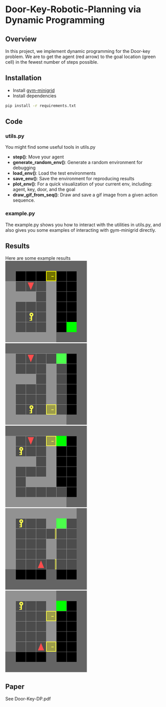 # Door-Key-Robotic-Planning via Dynamic Programming

## Overview
In this project, we implement dynamic programming for the Door-key problem. We are to get the agent (red arrow) to the goal location (green cell) in the fewest number of steps possible.

## Installation

- Install [gym-minigrid](https://github.com/maximecb/gym-minigrid)
- Install dependencies
```bash
pip install -r requirements.txt
```
## Code 
### utils.py
You might find some useful tools in utils.py
- **step()**: Move your agent
- **generate_random_env()**: Generate a random environment for debugging
- **load_env()**: Load the test environments
- **save_env()**: Save the environment for reproducing results
- **plot_env()**: For a quick visualization of your current env, including: agent, key, door, and the goal
- **draw_gif_from_seq()**: Draw and save a gif image from a given action sequence.
### example.py
The example.py shows you how to interact with the utilities in utils.py, and also gives you some examples of interacting with gym-minigrid directly.


## Results
Here are some example results  
<img src="GIFs/Known Map GIFs/8x8-normal.gif">
<img src="GIFs/Known Map GIFs/8x8-direct.gif">
<img src="GIFs/Known Map GIFs/8x8-shortcut.gif">
<img src="GIFs/Random Map GIFs/random3.gif">
<img src="GIFs/Random Map GIFs/random5.gif">

## Paper
See Door-Key-DP.pdf 
